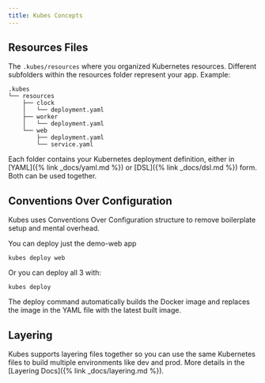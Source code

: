 ```yaml
---
title: Kubes Concepts
---
```


## Resources Files

The `.kubes/resources` where you organized Kubernetes resources. Different subfolders within the resources folder represent your app. Example:

    .kubes
    └── resources
        ├── clock
        │   └── deployment.yaml
        ├── worker
        │   └── deployment.yaml
        └── web
            ├── deployment.yaml
            └── service.yaml

Each folder contains your Kubernetes deployment definition, either in [YAML]({% link _docs/yaml.md %}) or [DSL]({% link _docs/dsl.md %}) form. Both can be used together.

## Conventions Over Configuration

Kubes uses Conventions Over Configuration structure to remove boilerplate setup and mental overhead.

You can deploy just the demo-web app

    kubes deploy web

Or you can deploy all 3 with:

    kubes deploy

The deploy command automatically builds the Docker image and replaces the image in the YAML file with the latest built image.

## Layering

Kubes supports layering files together so you can use the same Kubernetes files to build multiple environments like dev and prod. More details in the [Layering Docs]({% link _docs/layering.md %}).
